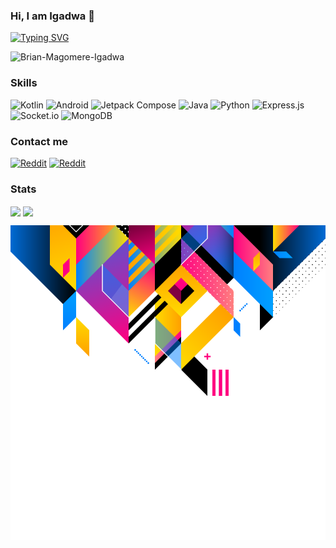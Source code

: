 
### Hi, I am Igadwa 👋
[![Typing SVG](https://readme-typing-svg.demolab.com?font=Fira+Code&pause=1000&color=FFFFFF&random=false&width=435&lines=I+am+a+software+engineer.;I+fix+bugs+for+a+living.;...+and+print+logs;...from+time+to+time)](https://git.io/typing-svg)

<p align="left"> <img
    src="https://komarev.com/ghpvc/?username=Brian-Magomere-Igadwa&label=Profile%20views&color=0e75b6&style=flat"
    alt="Brian-Magomere-Igadwa" /> </p>

### Skills
![Kotlin](https://img.shields.io/badge/Kotlin-a503fc?logo=kotlin&logoColor=white&style=for-the-badge)
![Android](https://img.shields.io/badge/Android-50f270?logo=android&logoColor=black&style=for-the-badge)
![Jetpack Compose](https://img.shields.io/static/v1?style=for-the-badge&message=Jetpack+Compose&color=4285F4&logo=Jetpack+Compose&logoColor=FFFFFF&label=)
![Java](https://img.shields.io/static/v1?style=for-the-badge&message=Java&color=bd9117&logo=openjdk&logoColor=FFFFFF&label=)
![Python](https://img.shields.io/badge/python-3670A0?style=for-the-badge&logo=python&logoColor=ffdd54)
![Express.js](https://img.shields.io/badge/express.js-%23404d59.svg?style=for-the-badge&logo=express&logoColor=%2361DAFB)
![Socket.io](https://img.shields.io/badge/Socket.io-black?style=for-the-badge&logo=socket.io&badgeColor=010101)
![MongoDB](https://img.shields.io/badge/MongoDB-%234ea94b.svg?style=for-the-badge&logo=mongodb&logoColor=white)

### Contact me
[![Reddit](https://img.shields.io/badge/LinkedIn-7289DA?style=for-the-badge&logo=linkedin&logoColor=white)](https://www.linkedin.com/in/igadwabrian)
[![Reddit](https://img.shields.io/badge/Twitter-7289DA?style=for-the-badge&logo=twitter&logoColor=white)](https://www.twitter.com/m_igadwa)



### Stats
<div>
<img align="center" src="https://github-readme-stats.vercel.app/api?username=Brian-Magomere-Igadwa&show_icons=true&include_all_commits=true&theme=tokyonight" width="48%" />
<img align="center" src="https://github-readme-streak-stats.herokuapp.com?user=Brian-Magomere-Igadwa&theme=tokyonight" width="48%" />
</div>

![Banner](https://raw.githubusercontent.com/Brian-Magomere-Igadwa/Brian-Magomere-Igadwa/main/pngwing.com.png)


<!--
**Brian-Magomere-Igadwa/Brian-Magomere-Igadwa** is a ✨ _special_ ✨ repository because its `README.md` (this file) appears on your GitHub profile.

Here are some ideas to get you started:

- 🔭 I’m currently working on ...
- 🌱 I’m currently learning ...
- 👯 I’m looking to collaborate on ...
- 🤔 I’m looking for help with ...
- 💬 Ask me about ...
- 📫 How to reach me: ...
- 😄 Pronouns: ...
- ⚡ Fun fact: ...
-->
